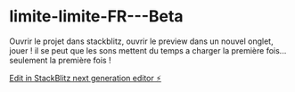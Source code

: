 # limite-limite-FR---Beta

Ouvrir le projet dans stackblitz, ouvrir le preview dans un nouvel onglet, jouer !
il se peut que les sons mettent du temps a charger la première fois... seulement la première fois !

[Edit in StackBlitz next generation editor ⚡️](https://stackblitz.com/~/github.com/Alexisvri/limite-limite-FR---Beta)
